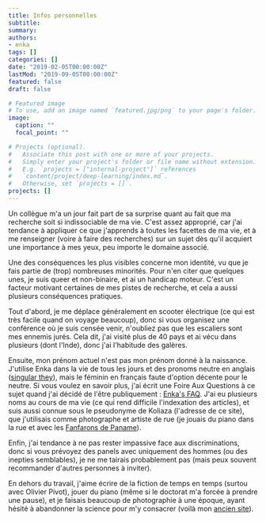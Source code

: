 ```yaml
---
title: Infos personnelles
subtitle: 
summary: 
authors:
- enka
tags: []
categories: []
date: "2019-02-05T00:00:00Z"
lastMod: "2019-09-05T00:00:00Z"
featured: false
draft: false

# Featured image
# To use, add an image named `featured.jpg/png` to your page's folder. 
image:
  caption: ""
  focal_point: ""

# Projects (optional).
#   Associate this post with one or more of your projects.
#   Simply enter your project's folder or file name without extension.
#   E.g. `projects = ["internal-project"]` references 
#   `content/project/deep-learning/index.md`.
#   Otherwise, set `projects = []`.
projects: []
---
```

Un collègue m'a un jour fait part de sa surprise quant au fait que ma recherche soit si indissociable de ma vie. C'est assez approprié, car j'ai tendance à appliquer ce que j'apprends à toutes les facettes de ma vie, et à me renseigner (voire à faire des recherches) sur un sujet dès qu'il acquiert une importance à mes yeux, peu importe le domaine associé.



Une des conséquences les plus visibles concerne mon identité, vu que je fais partie de (trop) nombreuses minorités. Pour n'en citer que quelques unes, je suis queer et non-binaire, et ai un handicap moteur. C'est un facteur motivant certaines de mes pistes de recherche, et cela a aussi plusieurs conséquences pratiques.


Tout d'abord, je me déplace généralement en scooter électrique (ce qui est très facile quand on voyage beaucoup), donc si vous organisez une conférence où je suis censée venir, n'oubliez pas que les escaliers sont mes ennemis jurés. Cela dit, j'ai visité plus de 40 pays et ai vécu dans plusieurs (dont l'Inde), donc j'ai l'habitude des galères.



Ensuite, mon prénom actuel n'est pas mon prénom donné à la naissance. J'utilise Enka dans la vie de tous les jours et des pronoms neutre en anglais ([singular they](https://en.wikipedia.org/wiki/Singular_they)), mais le féminin en français faute d'option décente pour le neutre. Si vous voulez en savoir plus, j'ai écrit une Foire Aux Questions à ce sujet quand j'ai décidé de l'être publiquement : [Enka's FAQ](/files/FAQ-Enka.pdf). J'ai eu plusieurs noms au cours de ma vie (ce qui rend difficile l'indexation des articles), et suis aussi connue sous le pseudonyme de Koliaza (l'adresse de ce site), que j'utilisais comme photographe et artiste de rue (je jouais du piano dans la rue et avec les [Fanfarons de Paname](http://lesfanfaronsdepaname.wix.com/france-paris)).  


Enfin, j'ai tendance à ne pas rester impassive face aux discriminations, donc si vous prévoyez des panels avec uniquement des hommes (ou des inepties semblables), je ne me tairais probablement pas (mais peux souvent recommander d'autres personnes à inviter).


En dehors du travail, j'aime écrire de la fiction de temps en temps (surtou avec Olivier Pivot), jouer du piano (même si le doctorat m'a forcée à prendre une pause), et je faisais beaucoup de photographie à une époque, ayant hésité à abandonner la science pour m'y consacrer (voilà mon [ancien site](http://www.koliaza.com/photo)).

